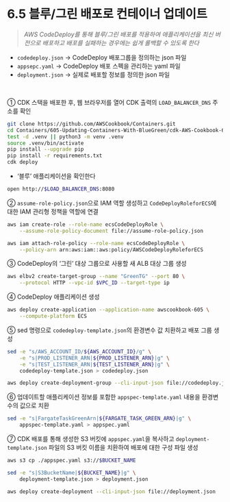 # 6.5 블루/그린 배포로 컨테이너 업데이트

> _AWS CodeDeploy를 통해 블루/그린 배포를 적용하여 애플리케이션을 최신 버전으로 배포하고 배포를 실패하는 경우에는 쉽게 롤백할 수 있도록 한다_

- `codedeploy.json` → CodeDeploy 배포그룹을 정의하는 json 파일
- `appsepc.yaml` → CodeDeploy 배포 스펙을 관리하는 yaml 파일
- `deployment.json` → 실제로 배포할 정보를 정의한 json 파일

<br>

① CDK 스택을 배포한 후, 웹 브라우저를 열어 CDK 출력의 `LOAD_BALANCER_DNS` 주소를 확인

```bash
git clone https://github.com/AWSCookbook/Containers.git
cd Containers/605-Updating-Containers-With-BlueGreen/cdk-AWS-Cookbook-605/
test -d .venv || python3 -m venv .venv
source .venv/bin/activate
pip install --upgrade pip
pip install -r requirements.txt
cdk deploy
```

- ‘블루’ 애플리케이션을 확인한다

```bash
open http://$LOAD_BALANCER_DNS:8080
```

② `assume-role-policy.json`으로 IAM 역할 생성하고 `CodeDeployRoleforECS`에 대한 IAM 관리형 정책을 역할에 연결

```bash
aws iam create-role --role-name ecsCodeDeployRole \
	--assume-role-policy-document file://assume-role-policy.json

aws iam attach-role-policy --role-name ecsCodeDeployRole \
	--policy-arn arn:aws:iam::aws:policy/AWSCodeDeployRoleforECS
```

③ CodeDeploy의 ‘그린’ 대상 그룹으로 사용할 새 ALB 대상 그룹 생성

```bash
aws elbv2 create-target-group --name "GreenTG" --port 80 \
	--protocol HTTP --vpc-id $VPC_ID --target-type ip
```

④ CodeDeploy 애플리케이션 생성

```bash
aws deploy create-application --application-name awscookbook-605 \
	--compute-platform ECS
```

⑤ sed 명령으로 `codedeploy-template.json`의 환경변수 값 치환하고 배포 그룹 생성

```bash
sed -e "s/AWS_ACCOUNT_ID/${AWS_ACCOUNT_ID}/g" \
	-e "s|PROD_LISTENER_ARN|${PROD_LISTENER_ARN}|g" \
	-e "s|TEST_LISTENER_ARN|${TEST_LISTENER_ARN}|g" \
	codedeploy-template.json > codedeploy.json
```

```bash
aws deploy create-deployment-group --cli-input-json file://codedeploy.json
```

⑥ 업데이트할 애플리케이션 정보를 포함한 `appspec-template.yaml` 내용을 환경변수의 값으로 치환

```bash
sed -e "s|FargateTaskGreenArn|${FARGATE_TASK_GREEN_ARN}|g" \
	appspec-template.yaml > appspec.yaml
```

⑦ CDK 배포를 통해 생성한 S3 버킷에 `appspec.yaml`을 복사하고 `deployment-template.json` 파일의 S3 버킷 이름을 치환하여 배포에 대한 구성 파일 생성

```bash
aws s3 cp ./appspec.yaml s3://$BUCKET_NAME

sed -e "s|S3BucketName|${BUCKET_NAME}|g" \
	deployment-template.json > deployment.json

aws deploy create-deployment --cli-input-json file://deployment.json
```
